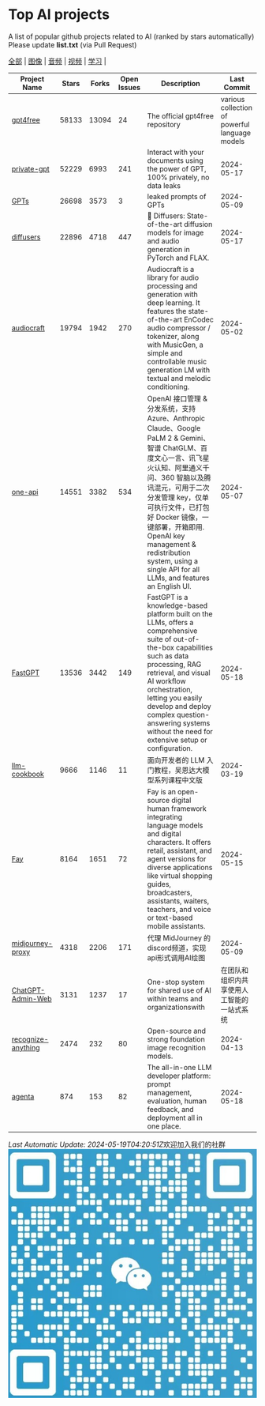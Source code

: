 # Top AI projects
A list of popular github projects related to AI (ranked by stars automatically)
Please update **list.txt** (via Pull Request)

<a href="./README.md">全部</a> |   <a href="./READMEpicture.md">图像</a> |   <a href="./READMEaudio.md">音频</a> | <a href="./READMEvideo.md">视频</a> | <a href="./READMElearn.md">学习</a> | 

| Project Name | Stars | Forks | Open Issues | Description | Last Commit |
| ------------ | ----- | ----- | ----------- | ----------- | ----------- |
| [gpt4free](https://github.com/xtekky/gpt4free) | 58133 | 13094 | 24 | The official gpt4free repository | various collection of powerful language models | 2024-05-19 |
| [private-gpt](https://github.com/zylon-ai/private-gpt) | 52229 | 6993 | 241 | Interact with your documents using the power of GPT, 100% privately, no data leaks | 2024-05-17 |
| [GPTs](https://github.com/linexjlin/GPTs) | 26698 | 3573 | 3 | leaked prompts of GPTs | 2024-05-09 |
| [diffusers](https://github.com/huggingface/diffusers) | 22896 | 4718 | 447 | 🤗 Diffusers: State-of-the-art diffusion models for image and audio generation in PyTorch and FLAX. | 2024-05-17 |
| [audiocraft](https://github.com/facebookresearch/audiocraft) | 19794 | 1942 | 270 | Audiocraft is a library for audio processing and generation with deep learning. It features the state-of-the-art EnCodec audio compressor / tokenizer, along with MusicGen, a simple and controllable music generation LM with textual and melodic conditioning. | 2024-05-02 |
| [one-api](https://github.com/songquanpeng/one-api) | 14551 | 3382 | 534 | OpenAI 接口管理 & 分发系统，支持 Azure、Anthropic Claude、Google PaLM 2 & Gemini、智谱 ChatGLM、百度文心一言、讯飞星火认知、阿里通义千问、360 智脑以及腾讯混元，可用于二次分发管理 key，仅单可执行文件，已打包好 Docker 镜像，一键部署，开箱即用. OpenAI key management & redistribution system, using a single API for all LLMs, and features an English UI. | 2024-05-07 |
| [FastGPT](https://github.com/labring/FastGPT) | 13536 | 3442 | 149 | FastGPT is a knowledge-based platform built on the LLMs, offers a comprehensive suite of out-of-the-box capabilities such as data processing, RAG retrieval, and visual AI workflow orchestration, letting you easily develop and deploy complex question-answering systems without the need for extensive setup or configuration. | 2024-05-18 |
| [llm-cookbook](https://github.com/datawhalechina/llm-cookbook) | 9666 | 1146 | 11 | 面向开发者的 LLM 入门教程，吴恩达大模型系列课程中文版 | 2024-03-19 |
| [Fay](https://github.com/xszyou/Fay) | 8164 | 1651 | 72 | Fay is an open-source digital human framework integrating language models and digital characters. It offers retail, assistant, and agent versions for diverse applications like virtual shopping guides, broadcasters, assistants, waiters, teachers, and voice or text-based mobile assistants. | 2024-05-15 |
| [midjourney-proxy](https://github.com/novicezk/midjourney-proxy) | 4318 | 2206 | 171 | 代理 MidJourney 的discord频道，实现api形式调用AI绘图 | 2024-05-09 |
| [ChatGPT-Admin-Web](https://github.com/AprilNEA/ChatGPT-Admin-Web) | 3131 | 1237 | 17 | One-stop system for shared use of AI within teams and organizationswith | 在团队和组织内共享使用人工智能的一站式系统 | 2023-12-27 |
| [recognize-anything](https://github.com/xinyu1205/recognize-anything) | 2474 | 232 | 80 | Open-source and strong foundation image recognition models. | 2024-04-13 |
| [agenta](https://github.com/Agenta-AI/agenta) | 874 | 153 | 82 | The all-in-one LLM developer platform: prompt management, evaluation, human feedback, and deployment all in one place. | 2024-05-18 |

*Last Automatic Update: 2024-05-19T04:20:51Z*欢迎加入我们的社群 ![](https://raw.githubusercontent.com/mouuii/picture/master/weichat.jpg) 